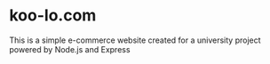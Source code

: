 # koo-lo.com
This is a simple e-commerce website created for a university project powered by Node.js and Express
